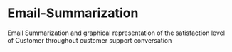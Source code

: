 # Email-Summarization
Email Summarization and graphical representation of the satisfaction level of Customer throughout customer support conversation
